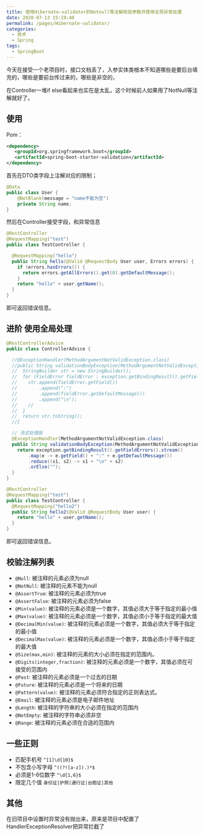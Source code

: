 ```yaml
---
title: 使用Hibernate-validator的Notnull等注解校验参数并使用全局异常处理
date: 2020-07-13 15:19:40
permalink: /pages/Hibernate-validator/
categories: 
  - 技术
  - Spring
tags: 
  - SpringBoot
---
```

今天在接受一个老项目时，接口文档丢了，入参实体类根本不知道哪些是要后台填充的，哪些是要前台传过来的，哪些是非空的，

在Controller一堆if else看起来也实在是太乱，这个时候前人如果用了NotNull等注解就好了。
<!-- more -->
## 使用
Pom：
```xml
<dependency>
   <groupId>org.springframework.boot</groupId>
   <artifactId>spring-boot-starter-validation</artifactId>
</dependency>
```

首先在DTO类字段上注解对应的限制； 
```java
@Data
public class User {
    @NotBlank(message = "name不能为空")
    private String name;
}
```
然后在Controller接受字段，和异常信息
```java
@RestController
@RequestMapping("test")
public class TestController {

  @RequestMapping("hello")
  public String hello(@Valid @RequestBody User user, Errors errors) {
    if (errors.hasErrors()) {
      return errors.getAllErrors().get(0).getDefaultMessage();
    }
    return "hello" + user.getName();
  }
}
```
即可返回错误信息。
## 进阶 使用全局处理
```java
@RestControllerAdvice
public class ControllerAdvice {

  //@ExceptionHandler(MethodArgumentNotValidException.class)
  //public String validationBodyException(MethodArgumentNotValidException exception) {
  //  StringBuilder str = new StringBuilder();
  //  for (FieldError fieldError : exception.getBindingResult().getFieldErrors()) {
  //    str.append(fieldError.getField())
  //        .append(":")
  //        .append(fieldError.getDefaultMessage())
  //        .append("\n");
  //    //
  //  }
  //  return str.toString();
  //}

  // 流式处理版
  @ExceptionHandler(MethodArgumentNotValidException.class)
  public String validationBodyException(MethodArgumentNotValidException exception) {
    return exception.getBindingResult().getFieldErrors().stream()
        .map(e -> e.getField() + ":" + e.getDefaultMessage())
        .reduce((s1, s2) -> s1 + "\n" + s2)
        .orElse("");
  }
}

@RestController
@RequestMapping("test")
public class TestController { 
  @RequestMapping("hello2")
  public String hello2(@Valid @RequestBody User user) {
    return "hello" + user.getName();
  }
}
```

即可返回错误信息。


## 校验注解列表

- ```@Null```: 被注释的元素必须为null
- ```@NotNull```: 被注释的元素不能为null
- ```@AssertTrue```: 被注释的元素必须为true
- ```@AssertFalse```: 被注释的元素必须为false
- ```@Min(value)```: 被注释的元素必须是一个数字，其值必须大于等于指定的最小值
- ```@Max(value)```: 被注释的元素必须是一个数字，其值必须小于等于指定的最大值
- ```@DecimalMin(value)```: 被注释的元素必须是一个数字，其值必须大于等于指定的最小值
- ```@DecimalMax(value)```: 被注释的元素必须是一个数字，其值必须小于等于指定的最大值
- ```@Size(max,min)```: 被注释的元素的大小必须在指定的范围内。
- ```@Digits(integer,fraction)```: 被注释的元素必须是一个数字，其值必须在可接受的范围内
- ```@Past```: 被注释的元素必须是一个过去的日期
- ```@Future```: 被注释的元素必须是一个将来的日期
- ```@Pattern(value)```: 被注释的元素必须符合指定的正则表达式。
- ```@Email```: 被注释的元素必须是电子邮件地址
- ```@Length```: 被注释的字符串的大小必须在指定的范围内
- ```@NotEmpty```: 被注释的字符串必须非空
- ```@Range```: 被注释的元素必须在合适的范围内

## 一些正则

- 匹配手机号 ```^[1]\d{10}$```
- 不包含小写字母 ```^((?![a-z]).)*$```
- 必须是1-6位数字 ```^\d{1,6}$```
- 限定几个值 ```身份证|护照|通行证|台胞证|其他```

## 其他
在旧项目中设置时异常没有抛出来，原来是项目中配置了HandlerExceptionResolver把异常拦截了